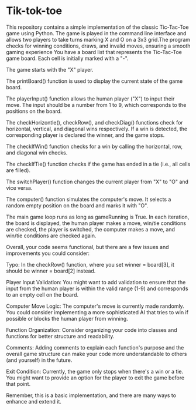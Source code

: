 # Tik-tok-toe
This repository contains a simple implementation of the classic Tic-Tac-Toe game using Python. The game is played in the command line interface and allows two players to take turns marking X and O on a 3x3 grid.The program checks for winning conditions, draws, and invalid moves, ensuring a smooth gaming experience 
You have a board list that represents the Tic-Tac-Toe game board. Each cell is initially marked with a "-".

The game starts with the "X" player.

The printBoard() function is used to display the current state of the game board.

The playerInput() function allows the human player ("X") to input their move. The input should be a number from 1 to 9, which corresponds to the positions on the board.

The checkHorizontle(), checkRow(), and checkDiag() functions check for horizontal, vertical, and diagonal wins respectively. If a win is detected, the corresponding player is declared the winner, and the game stops.

The checkIfWin() function checks for a win by calling the horizontal, row, and diagonal win checks.

The checkIfTie() function checks if the game has ended in a tie (i.e., all cells are filled).

The switchPlayer() function changes the current player from "X" to "O" and vice versa.

The computer() function simulates the computer's move. It selects a random empty position on the board and marks it with "O".

The main game loop runs as long as gameRunning is True. In each iteration, the board is displayed, the human player makes a move, win/tie conditions are checked, the player is switched, the computer makes a move, and win/tie conditions are checked again.

Overall, your code seems functional, but there are a few issues and improvements you could consider:

Typo: In the checkRow() function, where you set winner = board[3], it should be winner = board[2] instead.

Player Input Validation: You might want to add validation to ensure that the input from the human player is within the valid range (1-9) and corresponds to an empty cell on the board.

Computer Move Logic: The computer's move is currently made randomly. You could consider implementing a more sophisticated AI that tries to win if possible or blocks the human player from winning.

Function Organization: Consider organizing your code into classes and functions for better structure and readability.

Comments: Adding comments to explain each function's purpose and the overall game structure can make your code more understandable to others (and yourself) in the future.

Exit Condition: Currently, the game only stops when there's a win or a tie. You might want to provide an option for the player to exit the game before that point.

Remember, this is a basic implementation, and there are many ways to enhance and extend it.




